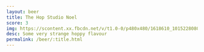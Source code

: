 ```yaml
---
layout: beer
title: The Hop Studio Noel
score: 3
img: https://scontent.xx.fbcdn.net/v/t1.0-0/p480x480/1618610_10152280800288745_1862858046_n.jpg?oh=8444e84f59999eff4c2725f4390d399a&oe=58812745
desc: Some very strange hoppy flavour
permalink: /beer/:title.html
---
```

